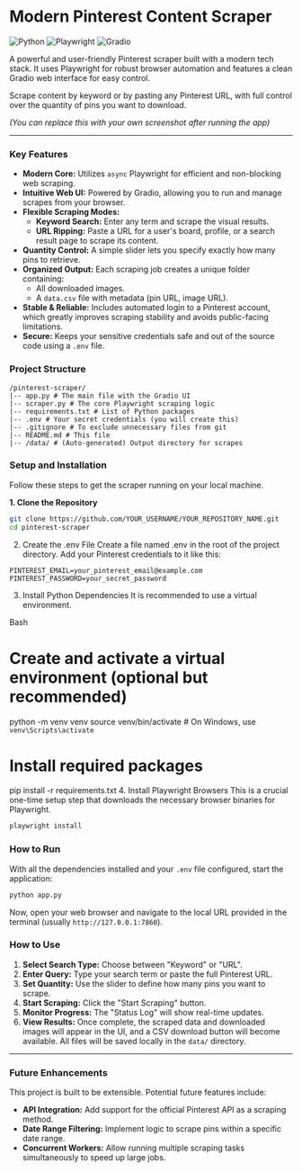 # Modern Pinterest Content Scraper

![Python](https://img.shields.io/badge/Python-3.9%2B-blue.svg)
![Playwright](https://img.shields.io/badge/Playwright-Automated-brightgreen.svg)
![Gradio](https://img.shields.io/badge/Gradio-Web%20UI-orange.svg)

A powerful and user-friendly Pinterest scraper built with a modern tech stack. It uses Playwright for robust browser automation and features a clean Gradio web interface for easy control.

Scrape content by keyword or by pasting any Pinterest URL, with full control over the quantity of pins you want to download.

 
*(You can replace this with your own screenshot after running the app)*

---

### Key Features

-   **Modern Core:** Utilizes `async` Playwright for efficient and non-blocking web scraping.
-   **Intuitive Web UI:** Powered by Gradio, allowing you to run and manage scrapes from your browser.
-   **Flexible Scraping Modes:**
    -   **Keyword Search:** Enter any term and scrape the visual results.
    -   **URL Ripping:** Paste a URL for a user's board, profile, or a search result page to scrape its content.
-   **Quantity Control:** A simple slider lets you specify exactly how many pins to retrieve.
-   **Organized Output:** Each scraping job creates a unique folder containing:
    -   All downloaded images.
    -   A `data.csv` file with metadata (pin URL, image URL).
-   **Stable & Reliable:** Includes automated login to a Pinterest account, which greatly improves scraping stability and avoids public-facing limitations.
-   **Secure:** Keeps your sensitive credentials safe and out of the source code using a `.env` file.

### Project Structure

```
/pinterest-scraper/
|-- app.py # The main file with the Gradio UI
|-- scraper.py # The core Playwright scraping logic
|-- requirements.txt # List of Python packages
|-- .env # Your secret credentials (you will create this)
|-- .gitignore # To exclude unnecessary files from git
|-- README.md # This file
|-- /data/ # (Auto-generated) Output directory for scrapes
```

### Setup and Installation

Follow these steps to get the scraper running on your local machine.

**1. Clone the Repository**
```bash
git clone https://github.com/YOUR_USERNAME/YOUR_REPOSITORY_NAME.git
cd pinterest-scraper
```

2. Create the .env File
Create a file named .env in the root of the project directory. Add your Pinterest credentials to it like this:
```
PINTEREST_EMAIL=your_pinterest_email@example.com
PINTEREST_PASSWORD=your_secret_password
```

3. Install Python Dependencies
It is recommended to use a virtual environment.

Bash
# Create and activate a virtual environment (optional but recommended)
python -m venv venv
source venv/bin/activate  # On Windows, use `venv\Scripts\activate`

# Install required packages
pip install -r requirements.txt
4. Install Playwright Browsers
This is a crucial one-time setup step that downloads the necessary browser binaries for Playwright.
```Bash
playwright install
```

### How to Run

With all the dependencies installed and your `.env` file configured, start the application:

```bash
python app.py
```

Now, open your web browser and navigate to the local URL provided in the terminal (usually `http://127.0.0.1:7860`).

### How to Use

1.  **Select Search Type:** Choose between "Keyword" or "URL".
2.  **Enter Query:** Type your search term or paste the full Pinterest URL.
3.  **Set Quantity:** Use the slider to define how many pins you want to scrape.
4.  **Start Scraping:** Click the "Start Scraping" button.
5.  **Monitor Progress:** The "Status Log" will show real-time updates.
6.  **View Results:** Once complete, the scraped data and downloaded images will appear in the UI, and a CSV download button will become available. All files will be saved locally in the `data/` directory.

---

### Future Enhancements

This project is built to be extensible. Potential future features include:
-   **API Integration:** Add support for the official Pinterest API as a scraping method.
-   **Date Range Filtering:** Implement logic to scrape pins within a specific date range.
-   **Concurrent Workers:** Allow running multiple scraping tasks simultaneously to speed up large jobs.
